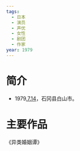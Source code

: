 ```yaml
---
tags:
  - 日本
  - 演员
  - 声优
  - 女性
  - 剧团
  - 作家
year: 1979
---
```

# 简介

- 1979[.7.14](2024-07-14.md)，石冈县白山市。
# 主要作品

《异类婚姻谭》